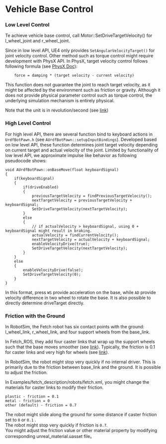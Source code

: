 # Vehicle Base Control 

### Low Level Control 
Te achieve vehicle base control, call Motor::SetDriveTargetVelocity() for l_wheel_joint and r_wheel_joint. 

Since in low level API, UE4 only provides `SetAngularVelocityTarget()` for joint velocity control. Other method such as torque control might require development with PhysX API. 
In PhysX, target velocity control follows following formula (see [PhysX Doc](https://docs.nvidia.com/gameworks/content/gameworkslibrary/physx/guide/Manual/Joints.html#drives)):

        force = damping * (target velocity - current velocity)

This function does not guarantee the joint to reach target velocity, as it might be affected by the environment such as friction or gravity. 
Although it does not provide physical parameter control such as torque control, the underlying simulation mechanism is entirely physical.

Note that the unit is in revolution/second (see [link](https://answers.unrealengine.com/questions/531176/what-are-the-units-for-angular-velocity-in-physics.html))

### High Level Control 
For high level API, there are several function bind to keyboard actions in `UrdfBotPawn.h` (see `AUrdfBotPawn::setupInputBindings`). 
Developed based on low level API, these function determines joint target velocity depending on current target and actual velocity of the joint.
Limited by functionality of low level API, we approximate impulse like behavior as following pseudocode shows:

    void AUrdfBotPawn::onBaseMove(float keyboardSignal)
    {
        if(keyboardSignal)
        {
            if(driveEnabled)
            {
                previousTargetVelocity = findPreviousTargetVelocity();
                nextTargetVelocity = previousTargetVelocity + keyboardSignal;
                SetDriveTargetVelocity(nextTargetVelocity);
            }
            else
            {
                // if actualVelocity > keyboardSignal, using 0 + keyboardSignal might result in braking.
                actualVelocity = findCurrentVelocity();
                nextTargetVelocity = actualVelocity + keyboardSignal;
                enableVelocityDrive(true);
                SetDriveTargetVelocity(nextTargetVelocity);
            }
        }
        else
        {
            enableVelocityDrive(false);
            SetDriveTargetVelocity(0);
        }
    }

In this format, press `WS` provide acceleration on the base, while `AD` provide velocity difference in two wheel to rotate the base. It is also possible to directly determine driveTarget directly.

### Friction with the Ground

In RobotSim, the Fetch robot has six contact points with the ground: l_wheel_link, r_wheel_link, and four support wheels from the base_link.

In Fetch_ROS, they add four caster links that wrap up the support wheels such that the base moves smoother (see [link](https://github.com/fetchrobotics/fetch_gazebo/pull/49)). 
Typically, the friction is 0.1 for caster links and very high for wheels (see [link](https://github.com/fetchrobotics/fetch_gazebo/pull/59)).

In RobotSim, the robot might stop very quickly if no internal driver. This is primarily due to the friction between base_link and the ground.
It is possible to adjust the friction.

In Examples/fetch_description/robots/fetch.xml, you might change the materials for caster links to modify their friction.

    plastic - friction = 0.1  
    metal - friction = 0  
    other (default) - friction = 0.7

The robot might slide along the ground for some distance if caster friction set to `0` or `0.1` .  
The robot might stop very quickly if friction is `0.7`.   
You might adjust the friction value or other material property by modifying corresponding unreal_material.uasset file。 
